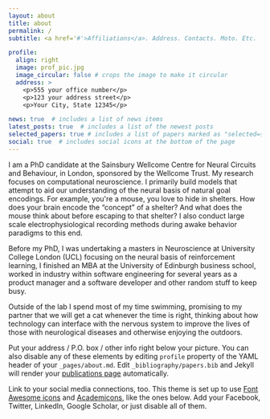 ```yaml
---
layout: about
title: about
permalink: /
subtitle: <a href='#'>Affiliations</a>. Address. Contacts. Moto. Etc.

profile:
  align: right
  image: prof_pic.jpg
  image_circular: false # crops the image to make it circular
  address: >
    <p>555 your office number</p>
    <p>123 your address street</p>
    <p>Your City, State 12345</p>

news: true  # includes a list of news items
latest_posts: true  # includes a list of the newest posts
selected_papers: true # includes a list of papers marked as "selected={true}"
social: true  # includes social icons at the bottom of the page
---
```


I am a PhD candidate at the Sainsbury Wellcome Centre for Neural Circuits and Behaviour, in London, sponsored by the Wellcome Trust. My research focuses on computational neuroscience. I primarily build models that attempt to aid our understanding of the neural basis of natural goal encodings. For example, you're a mouse, you love to hide in shelters. How does your brain encode the “concept” of a shelter? And what does the mouse think about before escaping to that shelter? I also conduct large scale electrophysiological recording methods during awake behavior paradigms to this end.

Before my PhD, I was undertaking a masters in Neuroscience at University College London (UCL) focusing on the neural basis of reinforcement learning, I finished an MBA at the University of Edinburgh business school, worked in industry within software engineering for several years as a product manager and a software developer and other random stuff to keep busy. 

Outside of the lab I spend most of my time swimming, promising to my partner that we will get a cat whenever the time is right, thinking about how technology can interface with the nervous system to improve the lives of those with neurological diseases and otherwise enjoying the outdoors. 

Put your address / P.O. box / other info right below your picture. You can also disable any of these elements by editing `profile` property of the YAML header of your `_pages/about.md`. Edit `_bibliography/papers.bib` and Jekyll will render your [publications page](/al-folio/publications/) automatically.

Link to your social media connections, too. This theme is set up to use [Font Awesome icons](http://fortawesome.github.io/Font-Awesome/) and [Academicons](https://jpswalsh.github.io/academicons/), like the ones below. Add your Facebook, Twitter, LinkedIn, Google Scholar, or just disable all of them.
